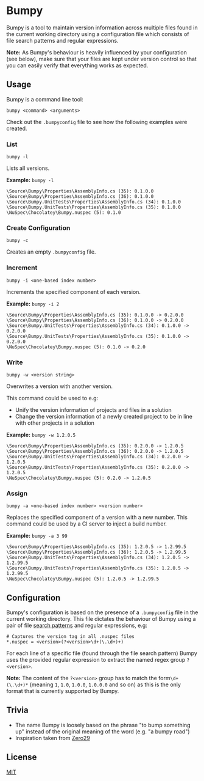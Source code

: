 # Bumpy

Bumpy is a tool to maintain version information across multiple files found in the current working directory using a configuration file which consists of file search patterns and regular expressions.

**Note:** As Bumpy's behaviour is heavily influenced by your configuration (see below), make sure that your files are kept under version control so that you can easily verify that everything works as expected.

## Usage

Bumpy is a command line tool:

```
bumpy <command> <arguments>
```

Check out the `.bumpyconfig` file to see how the following examples were created.

### List

```
bumpy -l
```

Lists all versions.

**Example:** `bumpy -l`

```
\Source\Bumpy\Properties\AssemblyInfo.cs (35): 0.1.0.0
\Source\Bumpy\Properties\AssemblyInfo.cs (36): 0.1.0.0
\Source\Bumpy.UnitTests\Properties\AssemblyInfo.cs (34): 0.1.0.0
\Source\Bumpy.UnitTests\Properties\AssemblyInfo.cs (35): 0.1.0.0
\NuSpec\Chocolatey\Bumpy.nuspec (5): 0.1.0
```

### Create Configuration

```
bumpy -c
```

Creates an empty `.bumpyconfig` file.

### Increment

```
bumpy -i <one-based index number>
```

Increments the specified component of each version.

**Example:** `bumpy -i 2`

```
\Source\Bumpy\Properties\AssemblyInfo.cs (35): 0.1.0.0 -> 0.2.0.0
\Source\Bumpy\Properties\AssemblyInfo.cs (36): 0.1.0.0 -> 0.2.0.0
\Source\Bumpy.UnitTests\Properties\AssemblyInfo.cs (34): 0.1.0.0 -> 0.2.0.0
\Source\Bumpy.UnitTests\Properties\AssemblyInfo.cs (35): 0.1.0.0 -> 0.2.0.0
\NuSpec\Chocolatey\Bumpy.nuspec (5): 0.1.0 -> 0.2.0
```

### Write

```
bumpy -w <version string>
```

Overwrites a version with another version.

This command could be used to e.g:

- Unify the version information of projects and files in a solution
- Change the version information of a newly created project to be in line with other projects in a solution

**Example:** `bumpy -w 1.2.0.5`

```
\Source\Bumpy\Properties\AssemblyInfo.cs (35): 0.2.0.0 -> 1.2.0.5
\Source\Bumpy\Properties\AssemblyInfo.cs (36): 0.2.0.0 -> 1.2.0.5
\Source\Bumpy.UnitTests\Properties\AssemblyInfo.cs (34): 0.2.0.0 -> 1.2.0.5
\Source\Bumpy.UnitTests\Properties\AssemblyInfo.cs (35): 0.2.0.0 -> 1.2.0.5
\NuSpec\Chocolatey\Bumpy.nuspec (5): 0.2.0 -> 1.2.0.5
```

### Assign

```
bumpy -a <one-based index number> <version number>
```

Replaces the specified component of a version with a new number. This command could be used by a CI server to inject a build number.

**Example:** `bumpy -a 3 99`

```
\Source\Bumpy\Properties\AssemblyInfo.cs (35): 1.2.0.5 -> 1.2.99.5
\Source\Bumpy\Properties\AssemblyInfo.cs (36): 1.2.0.5 -> 1.2.99.5
\Source\Bumpy.UnitTests\Properties\AssemblyInfo.cs (34): 1.2.0.5 -> 1.2.99.5
\Source\Bumpy.UnitTests\Properties\AssemblyInfo.cs (35): 1.2.0.5 -> 1.2.99.5
\NuSpec\Chocolatey\Bumpy.nuspec (5): 1.2.0.5 -> 1.2.99.5
```

## Configuration

Bumpy's configuration is based on the presence of a `.bumpyconfig` file in the current working directory. This file dictates the behaviour of Bumpy using a pair of file [search patterns](https://msdn.microsoft.com/en-us/library/8he88b63(v=vs.110).aspx) and regular expressions, e.g:

```
# Captures the version tag in all .nuspec files
*.nuspec = <version>(?<version>\d+(\.\d+)+)
```

For each line of a specific file (found through the file search pattern) Bumpy uses the provided regular expression to extract the named regex group `?<version>`.

**Note:** The content of the `?<version>` group has to match the form`\d+(\.\d+)*` (meaning `1`, `1.0`, `1.0.0`, `1.0.0.0` and so on) as this is the only format that is currently supported by Bumpy.

## Trivia

- The name Bumpy is loosely based on the phrase "to bump something up" instead of the original meaning of the word (e.g. "a bumpy road")
- Inspiration taken from [Zero29](https://github.com/ploeh/ZeroToNine)

## License

[MIT](http://opensource.org/licenses/MIT)
